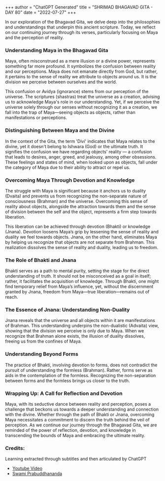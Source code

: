 +++
author = "ChatGPT Generated"
title = "SHRIMAD BHAGAVAD GITA - DAY 80"
date = "2022-07-27"
+++

In our exploration of the Bhagavad Gita, we delve deep into the philosophies and understandings that underpin this ancient scripture. Today, we reflect on our continuing journey through its verses, particularly focusing on Maya and the perception of reality.

### Understanding Maya in the Bhagavad Gita

Maya, often misconstrued as a mere illusion or a divine power, represents something far more profound. It symbolizes the confusion between reality and our perceptions. Maya does not emanate directly from God, but rather, it pertains to the sense of reality we attribute to objects around us. It is the division we perceive between ourselves and the world.

This confusion or Avidya (ignorance) stems from our perception of the universe. The scriptures (shastras) treat the universe as a creation, advising us to acknowledge Maya's role in our understanding. Yet, if we perceive the universe solely through our senses without recognizing it as a creation, we fall into the trap of Maya—seeing objects as objects, rather than manifestations or perceptions.

### Distinguishing Between Maya and the Divine

In the context of the Gita, the term 'Divi' indicates that Maya relates to the divine, yet it doesn't belong to Ishwara (God) or the ultimate truth. It signifies the confusion we have regarding objects' reality — a confusion that leads to desires, anger, greed, and jealousy, among other obsessions. These feelings and states of mind, when looked upon as objects, fall under the category of Maya due to their ability to attract or repel us.

### Overcoming Maya Through Devotion and Knowledge

The struggle with Maya is significant because it anchors us to duality (Dvaita) and prevents us from recognizing the non-separate nature of consciousness (Brahman) and the universe. Overcoming this sense of reality about objects, alongside the attraction towards them and the sense of division between the self and the object, represents a firm step towards liberation.

This liberation can be achieved through devotion (Bhakti) or knowledge (Jnana). Devotion loosens Maya’s grip by lessening the sense of reality and duality we feel towards objects. Jnana, on the other hand, eliminates Maya by helping us recognize that objects are not separate from Brahman. This realization dissolves the sense of reality and duality, leading us to freedom.

### The Role of Bhakti and Jnana

Bhakti serves as a path to mental purity, setting the stage for the direct understanding of truth. It should not be misconceived as a goal in itself; rather, it facilitates the acquisition of knowledge. Through Bhakti, one might find temporary relief from Maya’s influence, yet, without the discernment granted by Jnana, freedom from Maya—true liberation—remains out of reach.

### The Essence of Jnana: Understanding Non-Duality

Jnana reveals that the universe and all objects within it are manifestations of Brahman. This understanding underpins the non-dualistic (Advaita) view, showing that the division we perceive is only due to Maya. When we recognize that Brahman alone exists, the illusion of duality dissolves, freeing us from the confines of Maya.

### Understanding Beyond Forms

The practice of Bhakti, involving devotion to forms, does not contradict the pursuit of understanding the formless (Brahman). Rather, forms serve as aids in the contemplation of the formless. Recognizing the non-separation between forms and the formless brings us closer to the truth.

### Wrapping Up: A Call for Reflection and Devotion

Maya, with its seductive dance between reality and perception, poses a challenge that beckons us towards a deeper understanding and connection with the divine. Whether through the path of Bhakti or Jnana, overcoming Maya necessitates a commitment to discern the truth behind the veil of perception. As we continue our journey through the Bhagavad Gita, we are reminded of the power of reflection, devotion, and knowledge in transcending the bounds of Maya and embracing the ultimate reality.

### Credits:

Learning extracted through subtitles and then articulated by ChatGPT

* [Youtube Video](https://www.youtube.com/watch?v=uJ0fmeL4dPA)
* [Swami Prabuddhananda](https://www.youtube.com/@upanishadswithswamiprabudd4019/streams)